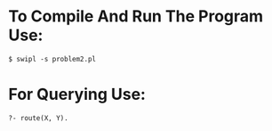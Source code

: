 # To Compile And Run The Program Use:
	$ swipl -s problem2.pl

# For Querying Use:
	?- route(X, Y).


